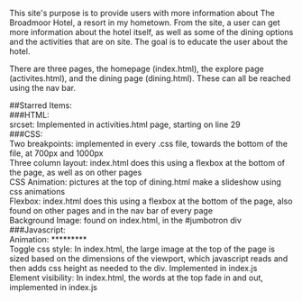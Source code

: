 This site's purpose is to provide users with more information about The Broadmoor Hotel, a resort in my hometown. From the site, a user can get more information about the hotel itself, as well as some of the dining options and the activities that are on site. The goal is to educate the user about the hotel.

There are three pages, the homepage (index.html), the explore page (activites.html), and the dining page (dining.html). These can all be reached using the nav bar.

##Starred Items:  
###HTML:  
		srcset: Implemented in activities.html page, starting on line 29  
###CSS:  
		Two breakpoints: implemented in every .css file, towards the bottom of the file, at 700px and 1000px  
		Three column layout: index.html does this using a flexbox at the bottom of the page, as well as on other pages  
		CSS Animation: pictures at the top of dining.html make a slideshow using css animations  
		Flexbox: index.html does this using a flexbox at the bottom of the page, also found on other pages and in the nav bar of every page  
		Background Image: found on index.html, in the #jumbotron div  
###Javascript:  
		Animation: *********  
		Toggle css style: In index.html, the large image at the top of the page is sized based on the dimensions of the viewport, which javascript reads and then adds css height as needed to the div. Implemented in index.js  
		Element visibility: In index.html, the words at the top fade in and out, implemented in index.js  
